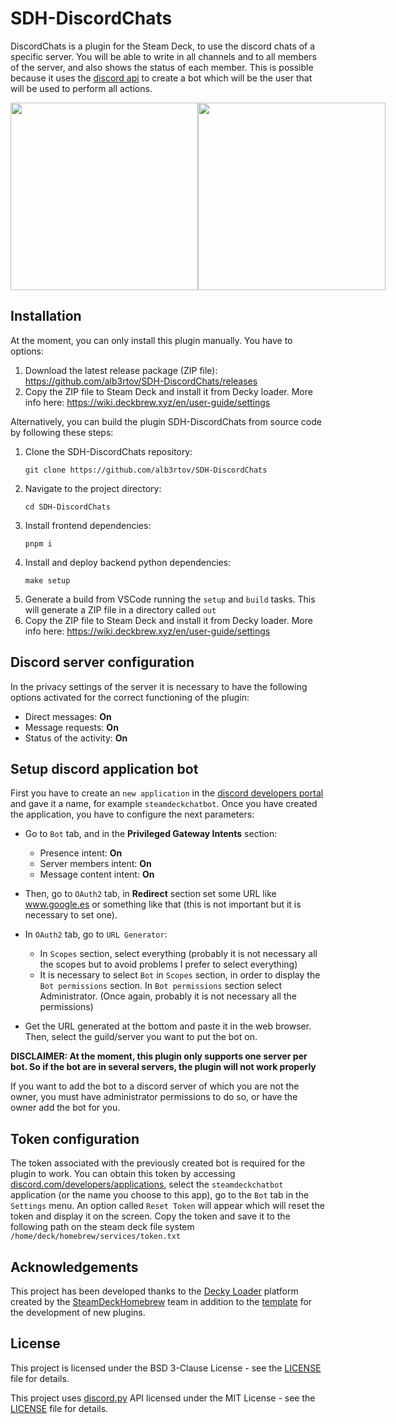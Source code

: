 # SDH-DiscordChats
DiscordChats is a plugin for the Steam Deck, to use the discord chats of a specific server. You will be able to write in all channels and to all members of the server, and also shows the status of each member. This is possible because it uses the [discord api](https://discordpy.readthedocs.io/en/stable/api.html) to create a bot which will be the user that will be used to perform all actions.

<div style="display: flex;">
  <img src="https://img001.prntscr.com/file/img001/S2xHxxKuTmu9yq0CLmf1UQ.png" width="300" />
  <img src="https://img001.prntscr.com/file/img001/WxVABGfhRS6Umo57ZssZMg.png" width="300" />
</div>

## Installation
At the moment, you can only install this plugin manually. You have to options:

1. Download the latest release package (ZIP file): https://github.com/alb3rtov/SDH-DiscordChats/releases
2. Copy the ZIP file to Steam Deck and install it from Decky loader. More info here: https://wiki.deckbrew.xyz/en/user-guide/settings

Alternatively, you can build the plugin SDH-DiscordChats from source code by following these steps:

1. Clone the SDH-DiscordChats repository:
    ```
    git clone https://github.com/alb3rtov/SDH-DiscordChats
    ```
2. Navigate to the project directory:
    ```
    cd SDH-DiscordChats
    ```
3. Install frontend dependencies:
    ```
    pnpm i
    ```
4. Install and deploy backend python dependencies:
    ```
    make setup
    ```
5. Generate a build from VSCode running the `setup` and `build` tasks. This will generate a ZIP file in a directory called `out`
6. Copy the ZIP file to Steam Deck and install it from Decky loader. More info here: https://wiki.deckbrew.xyz/en/user-guide/settings

## Discord server configuration 
In the privacy settings of the server it is necessary to have the following options activated for the correct functioning of the plugin:

- Direct messages: **On**
- Message requests: **On**
- Status of the activity: **On**

## Setup discord application bot
First you have to create an `new application` in the [discord developers portal](https://discord.com/developers/applications) and gave it a name, for example `steamdeckchatbot`. Once you have created the application, you have to configure the next parameters:

- Go to `Bot` tab, and in the **Privileged Gateway Intents** section:
    - Presence intent: **On**
    - Server members intent: **On**
    - Message content intent: **On**

- Then, go to `OAuth2` tab, in **Redirect** section set some URL like www.google.es or something like that (this is not important but it is necessary to set one).

- In `OAuth2` tab, go to `URL Generator`:
    - In `Scopes` section, select everything (probably it is not necessary all the scopes but to avoid problems I prefer to select everything)
    - It is necessary to select `Bot` in `Scopes` section, in order to display the `Bot permissions` section. In `Bot permissions` section select Administrator. (Once again, probably it is not necessary all the permissions)

- Get the URL generated at the bottom and paste it in the web browser. Then, select the guild/server you want to put the bot on.

**DISCLAIMER: At the moment, this plugin only supports one server per bot. So if the bot are in several servers, the plugin will not work properly**

If you want to add the bot to a discord server of which you are not the owner, you must have administrator permissions to do so, or have the owner add the bot for you.

## Token configuration
The token associated with the previously created bot is required for the plugin to work. You can obtain this token by accessing [discord.com/developers/applications](https://discord.com/developers/applications), select the `steamdeckchatbot` application (or the name you choose to this app), go to the `Bot` tab in the `Settings` menu. An option called `Reset Token` will appear which will reset the token and display it on the screen. Copy the token and save it to the following path on the steam deck file system
`/home/deck/homebrew/services/token.txt`

## Acknowledgements
This project has been developed thanks to the [Decky Loader](https://github.com/SteamDeckHomebrew/decky-loader) platform created by the [SteamDeckHomebrew](https://github.com/SteamDeckHomebrew) team in addition to the [template](https://github.com/SteamDeckHomebrew/decky-plugin-template) for the development of new plugins.

## License
This project is licensed under the BSD 3-Clause License - see the [LICENSE](https://github.com/alb3rtov/SDH-DiscordChats/blob/master/LICENSE) file for details.

This project uses [discord.py](https://github.com/Rapptz/discord.py) API licensed under the MIT License - see the [LICENSE](https://github.com/Rapptz/discord.py/blob/master/LICENSE) file for details.
